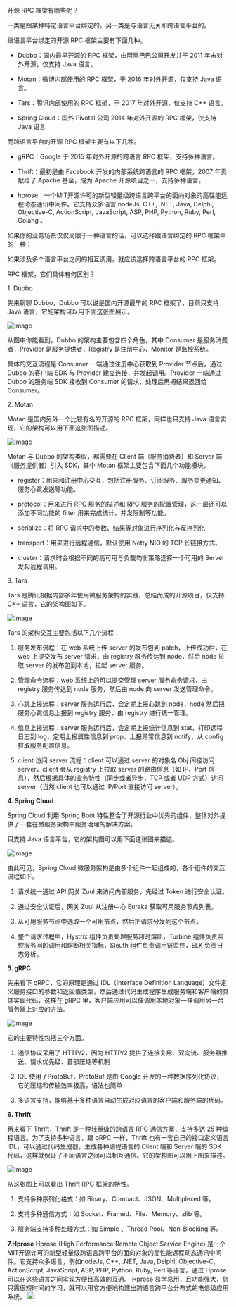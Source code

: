 开源 RPC 框架有哪些呢？

一类是跟某种特定语言平台绑定的，另一类是与语言无关即跨语言平台的。

跟语言平台绑定的开源 RPC 框架主要有下面几种。

*   Dubbo：国内最早开源的 RPC 框架，由阿里巴巴公司开发并于 2011 年末对外开源，仅支持 Java 语言。

*   Motan：微博内部使用的 RPC 框架，于 2016 年对外开源，仅支持 Java 语言。

*   Tars：腾讯内部使用的 RPC 框架，于 2017 年对外开源，仅支持 C++ 语言。

*   Spring Cloud：国外 Pivotal 公司 2014 年对外开源的 RPC 框架，仅支持 Java 语言

而跨语言平台的开源 RPC 框架主要有以下几种。

*   gRPC：Google 于 2015 年对外开源的跨语言 RPC 框架，支持多种语言。

*   Thrift：最初是由 Facebook 开发的内部系统跨语言的 RPC 框架，2007 年贡献给了 Apache 基金，成为 Apache 开源项目之一，支持多种语言。

*  hprose：一个MIT开源许可的新型轻量级跨语言跨平台的面向对象的高性能远程动态通讯中间件。它支持众多语言:nodeJs, C++, .NET, Java, Delphi, Objective-C, ActionScript, JavaScript, ASP, PHP, Python, Ruby, Perl, Golang 。

如果你的业务场景仅仅局限于一种语言的话，可以选择跟语言绑定的 RPC 框架中的一种；

如果涉及多个语言平台之间的相互调用，就应该选择跨语言平台的 RPC 框架。

RPC 框架，它们具体有何区别？

1\. Dubbo

先来聊聊 Dubbo，Dubbo 可以说是国内开源最早的 RPC 框架了，目前只支持 Java 语言，它的架构可以用下面这张图展示。

![image](https://upload-images.jianshu.io/upload_images/6943526-26ce9cf956cb8e5c?imageMogr2/auto-orient/strip%7CimageView2/2/w/1240)

从图中你能看到，Dubbo 的架构主要包含四个角色，其中 Consumer 是服务消费者，Provider 是服务提供者，Registry 是注册中心，Monitor 是监控系统。

具体的交互流程是 Consumer 一端通过注册中心获取到 Provider 节点后，通过 Dubbo 的客户端 SDK 与 Provider 建立连接，并发起调用。Provider 一端通过 Dubbo 的服务端 SDK 接收到 Consumer 的请求，处理后再把结果返回给 Consumer。

2\. Motan

Motan 是国内另外一个比较有名的开源的 RPC 框架，同样也只支持 Java 语言实现，它的架构可以用下面这张图描述。

![image](https://upload-images.jianshu.io/upload_images/6943526-b6eccb60e5bd8083?imageMogr2/auto-orient/strip%7CimageView2/2/w/1240)

Motan 与 Dubbo 的架构类似，都需要在 Client 端（服务消费者）和 Server 端（服务提供者）引入 SDK，其中 Motan 框架主要包含下面几个功能模块。

*   register：用来和注册中心交互，包括注册服务、订阅服务、服务变更通知、服务心跳发送等功能。

*   protocol：用来进行 RPC 服务的描述和 RPC 服务的配置管理，这一层还可以添加不同功能的 filter 用来完成统计、并发限制等功能。

*   serialize：将 RPC 请求中的参数、结果等对象进行序列化与反序列化

*   transport：用来进行远程通信，默认使用 Netty NIO 的 TCP 长链接方式。

*   cluster：请求时会根据不同的高可用与负载均衡策略选择一个可用的 Server 发起远程调用。

3\. Tars

Tars 是腾讯根据内部多年使用微服务架构的实践，总结而成的开源项目，仅支持 C++ 语言，它的架构图如下。

![image](https://upload-images.jianshu.io/upload_images/6943526-26c34af8c9dec8db?imageMogr2/auto-orient/strip%7CimageView2/2/w/1240)

Tars 的架构交互主要包括以下几个流程：

1.  服务发布流程：在 web 系统上传 server 的发布包到 patch，上传成功后，在 web 上提交发布 server 请求，由 registry 服务传达到 node，然后 node 拉取 server 的发布包到本地，拉起 server 服务。

2.  管理命令流程：web 系统上的可以提交管理 server 服务命令请求，由 registry 服务传达到 node 服务，然后由 node 向 server 发送管理命令。

3.  心跳上报流程：server 服务运行后，会定期上报心跳到 node，node 然后把服务心跳信息上报到 registry 服务，由 registry 进行统一管理。

4.  信息上报流程：server 服务运行后，会定期上报统计信息到 stat，打印远程日志到 log，定期上报属性信息到 prop、上报异常信息到 notify、从 config 拉取服务配置信息。

5.  client 访问 server 流程：client 可以通过 server 的对象名 Obj 间接访问 server，client 会从 registry 上拉取 server 的路由信息（如 IP、Port 信息），然后根据具体的业务特性（同步或者异步，TCP 或者 UDP 方式）访问 server（当然 client 也可以通过 IP/Port 直接访问 server）。

**4\. Spring Cloud**

Spring Cloud 利用 Spring Boot 特性整合了开源行业中优秀的组件，整体对外提供了一套在微服务架构中服务治理的解决方案。

只支持 Java 语言平台，它的架构图可以用下面这张图来描述。

![image](https://upload-images.jianshu.io/upload_images/6943526-dc975e8beb524b8f?imageMogr2/auto-orient/strip%7CimageView2/2/w/1240)

由此可见，Spring Cloud 微服务架构是由多个组件一起组成的，各个组件的交互流程如下。

1.  请求统一通过 API 网关 Zuul 来访问内部服务，先经过 Token 进行安全认证。

2.  通过安全认证后，网关 Zuul 从注册中心 Eureka 获取可用服务节点列表。

3.  从可用服务节点中选取一个可用节点，然后把请求分发到这个节点。

4.  整个请求过程中，Hystrix 组件负责处理服务超时熔断，Turbine 组件负责监控服务间的调用和熔断相关指标，Sleuth 组件负责调用链监控，ELK 负责日志分析。

**5\. gRPC**

先来看下 gRPC，它的原理是通过 IDL（Interface Definition Language）文件定义服务接口的参数和返回值类型，然后通过代码生成程序生成服务端和客户端的具体实现代码，这样在 gRPC 里，客户端应用可以像调用本地对象一样调用另一台服务器上对应的方法。

![image](https://upload-images.jianshu.io/upload_images/6943526-57bbc3d5e5e2c20c?imageMogr2/auto-orient/strip%7CimageView2/2/w/1240)

它的主要特性包括三个方面。

1.  通信协议采用了 HTTP/2，因为 HTTP/2 提供了连接复用、双向流、服务器推送、请求优先级、首部压缩等机制

2.  IDL 使用了ProtoBuf，ProtoBuf 是由 Google 开发的一种数据序列化协议，它的压缩和传输效率极高，语法也简单

3.  多语言支持，能够基于多种语言自动生成对应语言的客户端和服务端的代码。

**6\. Thrift**

再来看下 Thrift，Thrift 是一种轻量级的跨语言 RPC 通信方案，支持多达 25 种编程语言。为了支持多种语言，跟 gRPC 一样，Thrift 也有一套自己的接口定义语言 IDL，可以通过代码生成器，生成各种编程语言的 Client 端和 Server 端的 SDK 代码，这样就保证了不同语言之间可以相互通信。它的架构图可以用下图来描述。

![image](https://upload-images.jianshu.io/upload_images/6943526-aa4c1fb997095f9b?imageMogr2/auto-orient/strip%7CimageView2/2/w/1240)

从这张图上可以看出 Thrift RPC 框架的特性。

1.  支持多种序列化格式：如 Binary、Compact、JSON、Multiplexed 等。

2.  支持多种通信方式：如 Socket、Framed、File、Memory、zlib 等。

3.  服务端支持多种处理方式：如 Simple 、Thread Pool、Non-Blocking 等。

**7.Hprose**
Hprose (High Performance Remote Object Service Engine) 是一个MIT开源许可的新型轻量级跨语言跨平台的面向对象的高性能远程动态通讯中间件。它支持众多语言，例如nodeJs, C++, .NET, Java, Delphi, Objective-C, ActionScript, JavaScript, ASP, PHP, Python, Ruby, Perl 等语言，通过 Hprose 可以在这些语言之间实现方便且高效的互通。 Hprose 易学易用，且功能强大，您只需很短时间的学习，就可以用它方便地构建出跨语言跨平台分布式的电信级应用系统。
![](https://upload-images.jianshu.io/upload_images/6943526-8b76f02a50f11e15.png?imageMogr2/auto-orient/strip%7CimageView2/2/w/1240)

